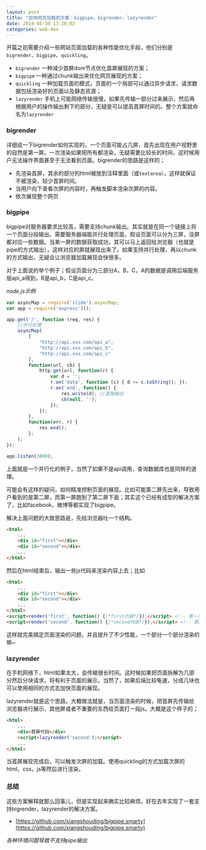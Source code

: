 ```yaml
---
layout: post
title: "加快网页加载的方案：bigpipe，bigrender，lazyrender"
date: 2014-05-30 17:26:02
categories: web-dev
---
```


开篇之初需要介绍一些网站页面加载的各种性能优化手段，他们分别是`bigrender`、`bigpipe`、`quickling`。

- `bigrender` 一种减少首屏dom节点优化首屏展现的方案；
- `bigpipe`  一种通过chunk输出来优化网页展现的方案；
- `quickling` 一种加载页面的模式，页面的一个局部可以通过异步请求，请求数据包括渲染好的页面以及静态资源；
- `lazyrender` 手机上可能网络传输很慢，如果先传输一部分过来展示，然后再根据用户的操作输出剩下的部分，无疑是可以提高首屏时间的。整个方案就命名为`lazyrender`

### bigrender

详细说一下bigrender如何实现的，一个页面可能占几屏，首先出现在用户视野里的自然是第一屏。一次渲染如果把所有都渲染，无疑需要比较长的时间，这时候用户无法操作界面甚至于无法看到页面。bigrender的思路是这样的；

+ 先渲染首屏，其余的部分的html被放到注释里面（或`textarea`），这样就保证不被渲染，较少首屏时间。
+ 当用户向下查看次屏的内容时，再触发脚本渲染次屏的内容。
+ 依次展现整个网页

### bigpipe

bigpipe对服务器要求比较高，需要支持chunk输出。其实就是在同一个链接上将一个页面分段输出。需要服务器端能并行处理页面，假设页面可以分为三屏，没屏都对应一些数据。当某一屏的数据获取成功，其可以马上返回给浏览器（也就是pipe的方式输出），这样对应的屏就展现出来了。如果支持并行处理，再以chunk的方式输出，无疑会让浏览器加载展现会快很多。

对于上面说的举个例子；假设页面分为三部分A，B，C，A的数据是调用后端服务层api_a得到，B是api_b，C是api_c。

_node.js示例_

```javascript
var asyncMap = require('slide').asyncMap;
var app = require('express')();

app.get('/', function (req, res) {
    //并行处理
    asyncMap(
        [
            "http://api.xxx.com/api_a",
            "http://api.xxx.com/api_b",
            "http://api.xxx.com/api_c"
        ],
        function(url, cb) {
            http.get(url, function(r) {
                var d = '';
                r.on('data', function (c) { d += c.toString(); });
                r.on('end', function() {
                    res.write(d); //直接输出
                    cb(null, '');
                });
            });
        },
        function(err, r) {
            res.end();
        };
    );
});

app.listen(3000);
```
上面就是一个并行化的例子，当然了如果不是api调用，查询数据库也是同样的道理。

可能会有这样的疑问，如何精准控制页面的展现。比如可能第二屏先出来，导致用户看到的是第二屏，而第一屏跑到了第二屏下面；其实这个已经有成型的解决方案了，比如facebook，微博等都实现了bigpipe。

解决上面问题的大致思路是，先给浏览器吐一个结构。

```html
<html>
    ...
    <div id="first"></div>
    <div id="second"></div>
    ...
</html>
```
然后在html结束后，输出一些js代码来渲染内容上去；比如

```html
<html>
    ...
    <div id="first"></div>
    <div id="second"></div>
    ...
</html>
<script>render('first', function() {/*first内容*/});</script> <!-- 第一次chunk -->
<script>render('second', function() {/*second内容*/});</script> <!-- 第二次chunk -->
```
这样就完美搞定页面渲染的问题，并且提升了不少性能，一个部分一个部分渲染的嘛~

### lazyrender

在手机网络下，html如果太大，会传输很长时间。这时候如果把页面拆解为几部分然后分块请求，将有利于页面的展示。当然了，如果后端比较龟速，分成几块也可以使用相同的方式去加快页面的展现。

lazyrender就是这个思路。大概做法就是，当页面渲染的时候，把首屏先传输给浏览器进行展示，其他屏或者不重要的东西给页面打一段js。大概是这个样子的；

```html
<html>
    ...
    <div>首屏代码</div>
    <script>lazyrender('second');</script>
    ...
</html>
```

当首屏展现完成后，可以触发次屏的加载。使用quickling的方式加载次屏的html，css，js等然后进行渲染。

### 总结

这些方案解释就那么回事儿，但是实现起来确实比较麻烦。好在去年实现了一套支持bigrender，lazyrender的解决方案。

+ [https://github.com/xiangshouding/bigpipe.smarty](https://github.com/xiangshouding/bigpipe.smarty)

_各种环境问题导致不支持pipe输出_